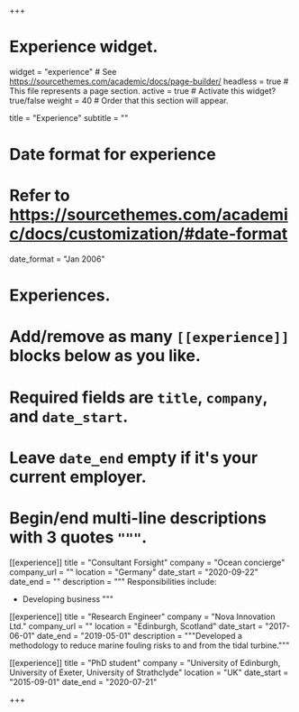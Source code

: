 +++
# Experience widget.
widget = "experience"  # See https://sourcethemes.com/academic/docs/page-builder/
headless = true  # This file represents a page section.
active = true  # Activate this widget? true/false
weight = 40  # Order that this section will appear.

title = "Experience"
subtitle = ""

# Date format for experience
#   Refer to https://sourcethemes.com/academic/docs/customization/#date-format
date_format = "Jan 2006"

# Experiences.
#   Add/remove as many `[[experience]]` blocks below as you like.
#   Required fields are `title`, `company`, and `date_start`.
#   Leave `date_end` empty if it's your current employer.
#   Begin/end multi-line descriptions with 3 quotes `"""`.
[[experience]]
  title = "Consultant Forsight"
  company = "Ocean concierge"
  company_url = ""
  location = "Germany"
  date_start = "2020-09-22"
  date_end = ""
  description = """
  Responsibilities include:
  
  * Developing business
  """

[[experience]]
  title = "Research Engineer"
  company = "Nova Innovation Ltd."
  company_url = ""
  location = "Edinburgh, Scotland"
  date_start = "2017-06-01"
  date_end = "2019-05-01"
  description = """Developed a methodology to reduce marine fouling risks to and from the tidal turbine."""
  
  [[experience]]
    title = "PhD student"
    company = "University of Edinburgh, University of Exeter, University of Strathclyde"
    location = "UK"
    date_start = "2015-09-01"
    date_end = "2020-07-21"

+++
